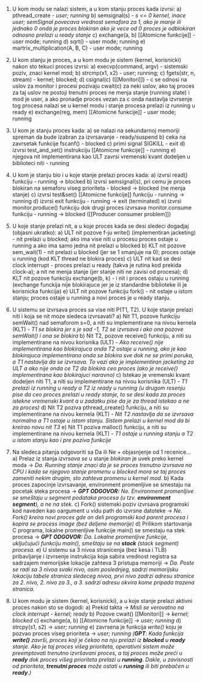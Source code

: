
1. U kom modu se nalazi sistem, a u kom stanju proces kada izvrsi: 
	a) pthread_create - *user; running*
	b) semsignal(s) - *s <= 0 kernel, inace user;
	semSignal povecava vrednost semafora za 1, ako je manje ili jednako 0 onda je proces blokiran ako je vece od 0 proces je odblokiran odnosno prelazi u ready stanje*
	c) exchange(a, b) [[Atomicne funkcije]] - user mode; running
	d) sqrt() - user mode; running
	e) martrix_multiplication(A, B, C) - user mode; running

2. U kom stanju je proces, a u kom modu je sistem (kernel, korisnicki) nakon sto tekuci proces izvrsi:
	a) execvp(command, argv) - sistemski poziv, znaci kernel mod; 
	b) strcmp(x1, x2) - user; running;
	c) fgets(str, n, stream) - kernel; blocked;
	d) csignal(c) ([[Monitori]]) - c se odnosi na uslov za monitor i procesi pozivaju cwait(c) za neki uslov, ako taj proces za taj uslov ne postoji trenutni proces ne menja stanje (running state) i mod je user, a ako pronadje proces vezan za c onda nastavlja izvrsenje tog procesa nalazi se u kernel modu i stanje procesa prelazi iz running u ready
	e) exchange(reg, mem) [[Atomicne funkcije]] - user mode; running
	
3. U kom je stanju proces kada:
	a) se nalazi na sekundarnoj memoriji spreman da bude izabran za izvrsavanje - ready/suspend
	b) ceka na zavrsetak funkcije fscanf() - blocked
	c) primi signal SIGKILL - exit
	d) izvrsi test_and_set() instrukciju [[Atomicne funkcije]] - running
	e) njegova nit implementirana kao ULT zavrsi vremenski kvant dodeljen u biblioteci niti - running

4. U kom je stanju bio i u koje stanje prelazi proces kada:
	a) izvrsi read() funkciju - running -> blocked
	b) izvrsi semsignal(s), pri cemu je proces blokiran na semaforu viseg prioriteta - blocked -> blocked (ne menja stanje)
	c) izvrsi test&set() [[Atomicne funkcije]] funkciju - running -> running
	d) izvrsi exit funkciju - running -> exit (terminated)
	e) izvrsi monitor.produce() funkciju dok drugi proces izvrsava monitor.consume funkciju - running -> blocked ([[Producer consumer problem]])
	
5. U koje stanje prelazi nit, a u koje proces kada se desi sledeci dogadjaj (objasni ukratko):
	a) ULT nit pozove f-ju write() (implementiran jacketing) - nit prelazi u blocked; ako ima vise niti u procesu proces ostaje u running a ako ima samo jedna nit prelazi u blocked
	b) KLT nit pozove sem_wait(1) - nit prelazi u blocked (jer se 1 smanjuje na 0); proces ostaje u running (kod KLT thread ne blokira proces)
	c) ULT nit kad se desi clock interrupt -  proces prelazi u ready (takva je rutina kod prekida clock-a); a nit ne menja stanje (jer stanje niti ne zavisi od procesa);
	d) KLT nit pozove funkciju exchange(b, k) - i nit i proces ostaju u running (exchange funckija nije blokirajuce jer je iz standardne biblioteke ili je korisnicka funkcija)
	e) ULT nit pozove funkciju fork() - nit ostaje u istom stanju; proces ostaje u running a novi proces je u ready stanju.
	
6. U sistemu se izvrsava proces sa vise niti P(T1, T2). U koje stanje prelazi niti i koja se nit moze sledeca izvrsavati?
	a) Nit T1, pozove funkciju semWait() nad semaforom s=0, a niti su implementirane na nivou kernela (KLT) - *T1 se blokira jer s je sad -1, T2 se izvrsava i ako ona pozove semWait() i ona se blokira*
	b) Nit T2, pozove receive() funkciju, a niti su implementirane na nivou korisnika (ULT) - *Ako receive() nije implementirana kao blokirajuca onda T2 ostaje u running, ako je kao blokirajuca implementirana onda se blokira sve dok ne se primi poruka, a T1 nastavlja da se izvrsava. To vazi ako je implementiran jacketing za ULT a ako nije onda ce T2 da blokira ceo proces (ako je receive() implementirana kao blokirajuci naravno)*
	c) Istekao je vremenski kvant dodeljen niti T1, a niti su implementirane na nivou korisnika (ULT) - *T1 prelazi iz running u ready a T2 iz ready u running (u drugom resenju pise da ceo proces prelazi u ready stanje, to se desi kada za proces istekne vremenski kvant a u zadatku pise da je za thread istekao a ne za proces)*
	d) Nit T2 poziva pthread_create() funkciju, a niti su implementirane na nivou kernela (KLT) - *Nit T2 nastavlja da se izvrsava normalno a T1 ostaje u istom stanju. Sistem prelazi u kernel mod da bi kreirao novu nit T3*
	e) Nit T1 poziva malloc() funkciju, a niti su implementirane na nivou kernela (KLT) - *T1 ostaje u running stanju a T2 u istom stanju kao i pre poziva funkcije*

7. Na sledeca pitanja odgovoriti sa Da ili Ne + objasnjenje od 1 recenice...
	a) Prelaz iz stanja *izvrsava se* u stanje *blokiran* je uvek preko kernel moda -> *Da. Running stanje znaci da je se proces trenutno izvrsava na CPU i kada se njegovo stanje promenu u blocked mora se taj proces zameniti nekim drugim, sto zahteva promenu u kernel mod.*
	b) Kada proces zapocinje izvrsavanje, environment promenljive se smestaju na pocetak steka procesa -> ***GPT ODGOVOR:** Ne. Environment promenljive se smeštaju u segment podataka procesa (u tzv. **environment segment**), a ne na stek.*
	c) Fork() sistemski poziv izvrsava programski kod naveden kao oargument u vidu path do izvrsne datoteke -> *Ne. Fork() kreira novi proces gde on deli programski kod parent procesa i kopira se process image (bez deljene memorije)*
	d) Prilikom startovanja C programa, lokalne promenljive funkcije main() se smestaju na stek procesa -> ***GPT ODGOVOR:** Da. Lokalne promenljive funkcije, uključujući funkciju main(), smeštaju se na **stack** (stack segment) procesa.*
	e) U sistemu sa 3 nivoa stranicenja (bez kesa i TLB) pribavljanje i izvrsenje instrukcija koja sabira vrednost registra sa sadrzajem memorijske lokacije zahteva 3 pristupa memoriji -> *Da. Poste se radi sa 3 nivoa svaki nivo, osim poslednjeg, sadrzi memorijsku lokaciju tabele stranica sledeceg nivoa, prvi nivo zadrzi adresu stranice za 2. nivo, 2. nivo za 3., a 3. sadrzi adresu okvira kome pripada trazena stranica.*

8. U kom modu je sistem (kernel, korisnicki), a u koje stanje prelazi aktivni proces nakon sto se dogodi:
	a) Prekid takta -> *Misli se verovatno na clock interrupt - kernel; ready*
	b) Pozove cwait() [[Monitori]] -> *kernel; blocked*
	c) exchange(a, b) [[Atomicne funkcije]] -> *user; running*
	d) strcpy(s1, s2) -> *user; running*
	e) zavrsena je funkcija *write()* koju je pozvao proces viseg prioriteta -> *user; running (**GPT**:  Kada funkcija **write()** završi, proces koji je čekao na nju prelazi iz **blocked** u **ready** stanje. Ako je taj proces višeg prioriteta, operativni sistem može preemptovati trenutno izvršavani proces, a taj proces može preći u **ready** dok proces višeg prioriteta prelazi u **running**. Dakle, u zavisnosti od prioriteta, **trenutni proces** može ostati u **running** ili biti prebačen u **ready**.)*